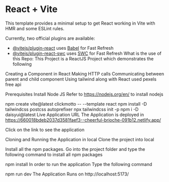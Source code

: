 # React + Vite

This template provides a minimal setup to get React working in Vite with HMR and some ESLint rules.

Currently, two official plugins are available:

- [@vitejs/plugin-react](https://github.com/vitejs/vite-plugin-react/blob/main/packages/plugin-react/README.md) uses [Babel](https://babeljs.io/) for Fast Refresh
- [@vitejs/plugin-react-swc](https://github.com/vitejs/vite-plugin-react-swc) uses [SWC](https://swc.rs/) for Fast Refresh
What is the use of this Repo:
This Project is a ReactJS Project which demonstrates the following

Creating a Component in React
Making HTTP calls
Communicating between parent and child component
Using tailwind along with React
used pexels free api


Prerequisites
Install Node JS
Refer to https://nodejs.org/en/ to install nodejs


npm create vite@latest clickmotto -- --template react
npm install -D tailwindcss postcss autoprefixer
npx tailwindcss init -p
npm i -D daisyui@latest
Live Application URL
The Application is deployed in https://660018bdeb2037d3581faef3--cheerful-brioche-091b12.netlify.app/

Click on the link to see the application

Cloning and Running the Application in local
Clone the project into local

Install all the npm packages. Go into the project folder and type the following command to install all npm packages

npm install
In order to run the application Type the following command

npm run dev
The Application Runs on http://localhost:5173/
